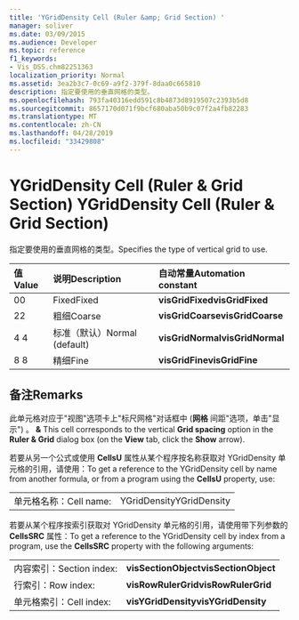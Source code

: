 ```yaml
---
title: 'YGridDensity Cell (Ruler &amp; Grid Section) '
manager: soliver
ms.date: 03/09/2015
ms.audience: Developer
ms.topic: reference
f1_keywords:
- Vis_DSS.chm82251363
localization_priority: Normal
ms.assetid: 3ea2b3c7-0c69-a9f2-379f-8daa0c665810
description: 指定要使用的垂直网格的类型。
ms.openlocfilehash: 793fa40316edd591c8b4873d8919507c2393b5d8
ms.sourcegitcommit: 8657170d071f9bcf680aba50b9c07f2a4fb82283
ms.translationtype: MT
ms.contentlocale: zh-CN
ms.lasthandoff: 04/28/2019
ms.locfileid: "33429808"
---
```

# <a name="ygriddensity-cell-ruler-amp-grid-section"></a><span data-ttu-id="ea5e8-103">YGridDensity Cell (Ruler &amp; Grid Section) </span><span class="sxs-lookup"><span data-stu-id="ea5e8-103">YGridDensity Cell (Ruler &amp; Grid Section)</span></span>

<span data-ttu-id="ea5e8-104">指定要使用的垂直网格的类型。</span><span class="sxs-lookup"><span data-stu-id="ea5e8-104">Specifies the type of vertical grid to use.</span></span>
  
|<span data-ttu-id="ea5e8-105">**值**</span><span class="sxs-lookup"><span data-stu-id="ea5e8-105">**Value**</span></span>|<span data-ttu-id="ea5e8-106">**说明**</span><span class="sxs-lookup"><span data-stu-id="ea5e8-106">**Description**</span></span>|<span data-ttu-id="ea5e8-107">**自动常量**</span><span class="sxs-lookup"><span data-stu-id="ea5e8-107">**Automation constant**</span></span>|
|:-----|:-----|:-----|
|<span data-ttu-id="ea5e8-108">0</span><span class="sxs-lookup"><span data-stu-id="ea5e8-108">0</span></span>  <br/> |<span data-ttu-id="ea5e8-109">Fixed</span><span class="sxs-lookup"><span data-stu-id="ea5e8-109">Fixed</span></span>  <br/> |<span data-ttu-id="ea5e8-110">**visGridFixed**</span><span class="sxs-lookup"><span data-stu-id="ea5e8-110">**visGridFixed**</span></span> <br/> |
|<span data-ttu-id="ea5e8-111">2</span><span class="sxs-lookup"><span data-stu-id="ea5e8-111">2</span></span>  <br/> |<span data-ttu-id="ea5e8-112">粗细</span><span class="sxs-lookup"><span data-stu-id="ea5e8-112">Coarse</span></span>  <br/> |<span data-ttu-id="ea5e8-113">**visGridCoarse**</span><span class="sxs-lookup"><span data-stu-id="ea5e8-113">**visGridCoarse**</span></span> <br/> |
|<span data-ttu-id="ea5e8-114">4 </span><span class="sxs-lookup"><span data-stu-id="ea5e8-114">4</span></span>  <br/> |<span data-ttu-id="ea5e8-115">标准（默认）</span><span class="sxs-lookup"><span data-stu-id="ea5e8-115">Normal (default)</span></span>  <br/> |<span data-ttu-id="ea5e8-116">**visGridNormal**</span><span class="sxs-lookup"><span data-stu-id="ea5e8-116">**visGridNormal**</span></span> <br/> |
|<span data-ttu-id="ea5e8-117">8 </span><span class="sxs-lookup"><span data-stu-id="ea5e8-117">8</span></span>  <br/> |<span data-ttu-id="ea5e8-118">精细</span><span class="sxs-lookup"><span data-stu-id="ea5e8-118">Fine</span></span>  <br/> |<span data-ttu-id="ea5e8-119">**visGridFine**</span><span class="sxs-lookup"><span data-stu-id="ea5e8-119">**visGridFine**</span></span> <br/> |
   
## <a name="remarks"></a><span data-ttu-id="ea5e8-120">备注</span><span class="sxs-lookup"><span data-stu-id="ea5e8-120">Remarks</span></span>

<span data-ttu-id="ea5e8-121">此单元格对应于"视图"选项卡上"标尺网格"对话框中 (**网格** 间距"选项，单击"显示") 。 **&amp;** </span><span class="sxs-lookup"><span data-stu-id="ea5e8-121">This cell corresponds to the vertical **Grid spacing** option in the **Ruler &amp; Grid** dialog box (on the **View** tab, click the **Show** arrow).</span></span> 
  
<span data-ttu-id="ea5e8-122">若要从另一个公式或使用 **CellsU** 属性从某个程序按名称获取对 YGridDensity 单元格的引用，请使用：</span><span class="sxs-lookup"><span data-stu-id="ea5e8-122">To get a reference to the YGridDensity cell by name from another formula, or from a program using the **CellsU** property, use:</span></span> 
  
|||
|:-----|:-----|
|<span data-ttu-id="ea5e8-123">单元格名称：</span><span class="sxs-lookup"><span data-stu-id="ea5e8-123">Cell name:</span></span>  <br/> |<span data-ttu-id="ea5e8-124">YGridDensity</span><span class="sxs-lookup"><span data-stu-id="ea5e8-124">YGridDensity</span></span>  <br/> |
   
<span data-ttu-id="ea5e8-125">若要从某个程序按索引获取对 YGridDensity 单元格的引用，请使用带下列参数的 **CellsSRC** 属性：</span><span class="sxs-lookup"><span data-stu-id="ea5e8-125">To get a reference to the YGridDensity cell by index from a program, use the **CellsSRC** property with the following arguments:</span></span> 
  
|||
|:-----|:-----|
|<span data-ttu-id="ea5e8-126">内容索引：</span><span class="sxs-lookup"><span data-stu-id="ea5e8-126">Section index:</span></span>  <br/> |<span data-ttu-id="ea5e8-127">**visSectionObject**</span><span class="sxs-lookup"><span data-stu-id="ea5e8-127">**visSectionObject**</span></span> <br/> |
|<span data-ttu-id="ea5e8-128">行索引：</span><span class="sxs-lookup"><span data-stu-id="ea5e8-128">Row index:</span></span>  <br/> |<span data-ttu-id="ea5e8-129">**visRowRulerGrid**</span><span class="sxs-lookup"><span data-stu-id="ea5e8-129">**visRowRulerGrid**</span></span> <br/> |
|<span data-ttu-id="ea5e8-130">单元格索引：</span><span class="sxs-lookup"><span data-stu-id="ea5e8-130">Cell index:</span></span>  <br/> |<span data-ttu-id="ea5e8-131">**visYGridDensity**</span><span class="sxs-lookup"><span data-stu-id="ea5e8-131">**visYGridDensity**</span></span> <br/> |
   

